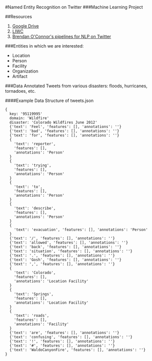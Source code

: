 #Named Entity Recognition on Twitter
###Machine Learning Project

##Resources
1. [Google Drive](https://drive.google.com/a/colorado.edu/#folders/0BxQ6tqeOTfwBMzdXaVdxd3VSSlk)
2. [LIWC](http://liwc.net)
3. [Brendan O'Connor's pipelines for NLP on Twitter](http://brenocon.com/blog/2011/09/end-to-end-nlp-packages/)


###Entities in which we are interested:
 - Location
 - Person
 - Facility
 - Organization
 - Artifact

###Data
Annotated Tweets from various disasters: floods, hurricanes, tornadoes, etc.

####Example Data Structure of tweets.json

    {
      key: '95119995'
      domain: 'Wildfire'
      disaster: 'Colorado Wildfires June 2012'
      {'text': 'Feel', 'features': [], 'annotations': ''}
      {'text': 'bad', 'features': [], 'annotations': ''}
      {'text': 'for', 'features': [], 'annotations': ''}
      {
        'text': 'reporter',
        'features': [],
        'annotations': 'Person'
      }
      {
        'text': 'trying',
        'features': [],
        'annotations': 'Person'
      }
      {
        'text': 'to',
        'features': [],
        'annotations': 'Person'
      }
      {
        'text': 'describe',
        'features': [],
        'annotations': 'Person'
      }
      {
        'text': 'evacuation', 'features': [], 'annotations': 'Person'
      }
      {'text': '/', 'features': [], 'annotations': ''}
      {'text': 'allowed', 'features': [], 'annotations': ''}
      {'text': 'back', 'features': [], 'annotations': ''}
      {'text': 'situation', 'features': [], 'annotations': ''}
      {'text': '.', 'features': [], 'annotations': ''}
      {'text': 'Gosh', 'features': [], 'annotations': ''}
      {'text': ',', 'features': [], 'annotations': ''}
      {
        'text': 'Colorado',
        'features': [],
        'annotations': 'Location Facility'
      }
      {
        'text': 'Springs',
        'features': [],
        'annotations': 'Location Facility'
      }
      {
        'text': 'roads',
        'features': [],
        'annotations': 'Facility'
      }
      {'text': 'are', 'features': [], 'annotations': ''}
      {'text': 'confusing', 'features': [], 'annotations': ''}
      {'text': '!', 'features': [], 'annotations': ''}
      {'text': '#', 'features': [], 'annotations': ''}
      {'text': 'WaldoCanyonFire', 'features': [], 'annotations': ''}
    }
